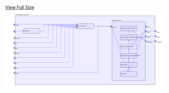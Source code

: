 [View Full Size](https://raw.githubusercontent.com/mingfang/terraform-provider-k8s/master/modules/pulsar/sql-worker/diagram.svg?sanitize=true)<img src="diagram.svg"/>
